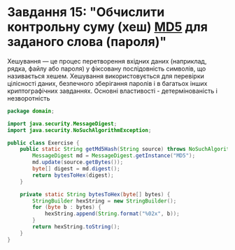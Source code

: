 # Завдання 15: "Обчислити контрольну суму (хеш) [MD5](https://uk.wikipedia.org/wiki/MD5) для заданого слова (пароля)"
Хешування — це процес перетворення вхідних даних (наприклад, рядка, файлу або пароля) у фіксовану послідовність символів, що називається хешем. Хешування використовується для перевірки цілісності даних, безпечного зберігання паролів і в багатьох інших криптографічних завданнях.
Основні властивості - детермінованість і незворотність

``` java
package domain;

import java.security.MessageDigest;
import java.security.NoSuchAlgorithmException;

public class Exercise {
    public static String getMd5Hash(String source) throws NoSuchAlgorithmException{
        MessageDigest md = MessageDigest.getInstance("MD5");
        md.update(source.getBytes());
        byte[] digest = md.digest();
        return bytesToHex(digest);
    }

    private static String bytesToHex(byte[] bytes) {
        StringBuilder hexString = new StringBuilder();
        for (byte b : bytes) {
            hexString.append(String.format("%02x", b));
        }
        return hexString.toString();
    }
}

```
